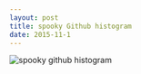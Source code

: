 ```yaml
---
layout: post
title: spooky Github histogram
date: 2015-11-1
---
```


![spooky github histogram]({{site.github.url}}/images/2015-q4/github_spooky.png)